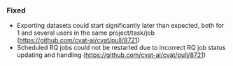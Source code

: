 ### Fixed

- Exporting datasets could start significantly later than expected, both for 1 and several users in the same project/task/job 
  (<https://github.com/cvat-ai/cvat/pull/8721>)
- Scheduled RQ jobs could not be restarted due to incorrect RQ job status
  updating and handling (<https://github.com/cvat-ai/cvat/pull/8721>)
